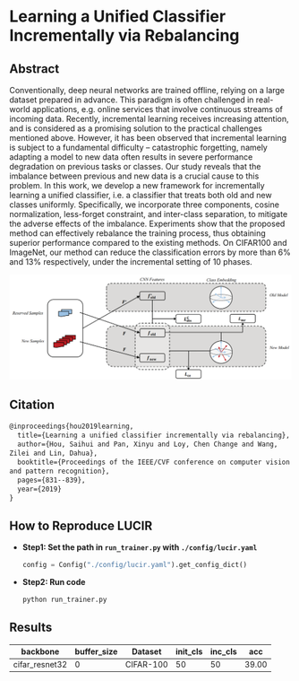 # Learning a Unified Classifier Incrementally via Rebalancing

## Abstract
Conventionally, deep neural networks are trained offline, relying on a large dataset prepared in advance. This paradigm is often challenged in real-world applications, e.g. online services that involve continuous streams of incoming data. Recently, incremental learning receives increasing attention, and is considered as a promising solution to the practical challenges mentioned above. However, it has been observed that incremental learning is subject to a fundamental difficulty – catastrophic forgetting, namely adapting a model to new data often results in severe performance degradation on previous tasks or classes. Our study reveals that the imbalance between previous and new data is a crucial cause to this problem. In this work, we develop a new framework for incrementally learning a unified classifier, i.e. a classifier that treats both old and new classes uniformly. Specifically, we incorporate three components, cosine normalization, less-forget constraint, and inter-class separation, to mitigate the adverse effects of the imbalance. Experiments show that the proposed method can effectively rebalance the training process, thus obtaining superior performance compared to the existing methods. On CIFAR100 and ImageNet, our method can reduce the classification errors by more than 6% and 13% respectively, under the incremental setting of 10 phases.

![LUCIR](../../resources/imgs/LUCIR.png)

## Citation
```
@inproceedings{hou2019learning,
  title={Learning a unified classifier incrementally via rebalancing},
  author={Hou, Saihui and Pan, Xinyu and Loy, Chen Change and Wang, Zilei and Lin, Dahua},
  booktitle={Proceedings of the IEEE/CVF conference on computer vision and pattern recognition},
  pages={831--839},
  year={2019}
}
```

## How to Reproduce LUCIR

- **Step1: Set the path in `run_trainer.py` with `./config/lucir.yaml`**
    ```python
    config = Config("./config/lucir.yaml").get_config_dict()
    ```
- **Step2: Run code**
    ```python
    python run_trainer.py
    ```


## Results


|backbone | buffer_size | Dataset | init_cls | inc_cls | acc|
| --- | --- | --- | --- | --- | --- |
| cifar_resnet32|  0 | CIFAR-100 | 50 | 50 | 39.00 | 